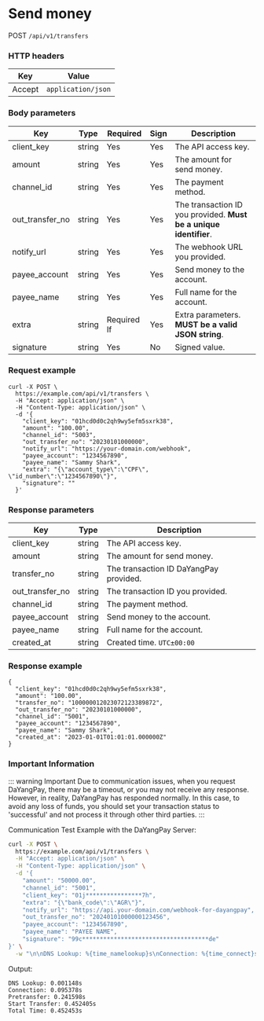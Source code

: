 # Send money

POST `/api/v1/transfers`

### HTTP headers <Badge type="tip" text="Header" vertical="top" />

| Key    | Value              |
| ------ | ------------------ |
| Accept | `application/json` |

### Body parameters <Badge type="tip" text="Body" vertical="top" />

| Key             | Type   | Required    | Sign | Description                                                       |
| --------------- | ------ | ----------- | ---- | ----------------------------------------------------------------- |
| client_key      | string | Yes         | Yes  | The API access key.                                               |
| amount          | string | Yes         | Yes  | The amount for send money.                                        |
| channel_id      | string | Yes         | Yes  | The payment method.                                               |
| out_transfer_no | string | Yes         | Yes  | The transaction ID you provided. **Must be a unique identifier**. |
| notify_url      | string | Yes         | Yes  | The webhook URL you provided.                                     |
| payee_account   | string | Yes         | Yes  | Send money to the account.                                        |
| payee_name      | string | Yes         | Yes  | Full name for the account.                                        |
| extra           | string | Required If | Yes  | Extra parameters. **MUST be a valid JSON string**.                |
| signature       | string | Yes         | No   | Signed value.                                                     |

### Request example

```shell{8,13}
curl -X POST \
  https://example.com/api/v1/transfers \
  -H "Accept: application/json" \
  -H "Content-Type: application/json" \
  -d '{
    "client_key": "01hcd0d0c2qh9wy5efm5sxrk38",
    "amount": "100.00",
    "channel_id": "5003",
    "out_transfer_no": "20230101000000",
    "notify_url": "https://your-domain.com/webhook",
    "payee_account": "1234567890",
    "payee_name": "Sammy Shark",
    "extra": "{\"account_type\":\"CPF\", \"id_number\":\"1234567890\"}",
    "signature": ""
  }'
```

### Response parameters

| Key             | Type   | Description                            |
| --------------- | ------ | -------------------------------------- |
| client_key      | string | The API access key.                    |
| amount          | string | The amount for send money.             |
| transfer_no     | string | The transaction ID DaYangPay provided. |
| out_transfer_no | string | The transaction ID you provided.       |
| channel_id      | string | The payment method.                    |
| payee_account   | string | Send money to the account.             |
| payee_name      | string | Full name for the account.             |
| created_at      | string | Created time. `UTC±00:00`              |

### Response example

```json{4}
{
  "client_key": "01hcd0d0c2qh9wy5efm5sxrk38",
  "amount": "100.00",
  "transfer_no": "100000012023072123389872",
  "out_transfer_no": "20230101000000",
  "channel_id": "5001",
  "payee_account": "1234567890",
  "payee_name": "Sammy Shark",
  "created_at": "2023-01-01T01:01:01.000000Z"
}
```

### Important Information

::: warning Important
Due to communication issues, when you request DaYangPay, there may be a timeout, or you may not receive any response. However, in reality, DaYangPay has responded normally. In this case, to avoid any loss of funds, you should set your transaction status to 'successful' and not process it through other third parties.
:::

Communication Test Example with the DaYangPay Server:

```bash
curl -X POST \
  https://example.com/api/v1/transfers \
  -H "Accept: application/json" \
  -H "Content-Type: application/json" \
  -d '{
    "amount": "50000.00",
    "channel_id": "5001",
    "client_key": "01j****************7h",
    "extra": "{\"bank_code\":\"AGR\"}",
    "notify_url": "https://api.your-domain.com/webhook-for-dayangpay",
    "out_transfer_no": "20240101000000123456",
    "payee_account": "1234567890",
    "payee_name": "PAYEE NAME",
    "signature": "99c************************************de"
}' \
  -w "\n\nDNS Lookup: %{time_namelookup}s\nConnection: %{time_connect}s\nPretransfer: %{time_pretransfer}s\nStart Transfer: %{time_starttransfer}s\nTotal Time: %{time_total}s\n"
```

Output:

```text
DNS Lookup: 0.001148s
Connection: 0.095378s
Pretransfer: 0.241598s
Start Transfer: 0.452405s
Total Time: 0.452453s
```
